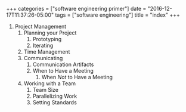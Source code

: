 +++
categories = ["software engineering primer"]
date = "2016-12-17T11:37:26-05:00"
tags = ["software engineering"]
title = "index"
+++

1. Project Management
    1. Planning your Project
        1. Prototyping
        1. Iterating
    1. Time Management
    1. Communicating
        1. Communication Artifacts
        1. When to Have a Meeting
            1. When _Not_ to Have a Meeting
    1. Working with a Team
        1. Team Size
        1. Parallelizing Work
        1. Setting Standards
